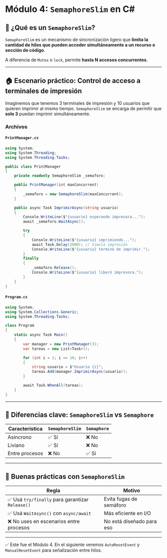 # Módulo 4: `SemaphoreSlim` en C#

## 🚦 ¿Qué es un `SemaphoreSlim`?
`SemaphoreSlim` es un mecanismo de sincronización ligero que **limita la cantidad de hilos que pueden acceder simultáneamente a un recurso o sección de código**.

A diferencia de `Mutex` o `lock`, permite **hasta N accesos concurrentes**.

---

## 🏠 Escenario práctico: **Control de acceso a terminales de impresión**

Imaginemos que tenemos 3 terminales de impresión y 10 usuarios que quieren imprimir al mismo tiempo. `SemaphoreSlim` se encarga de permitir que **solo 3** puedan imprimir simultáneamente.

### Archivos

#### `PrintManager.cs`
```csharp
using System;
using System.Threading;
using System.Threading.Tasks;

public class PrintManager
{
    private readonly SemaphoreSlim _semaforo;

    public PrintManager(int maxConcurrent)
    {
        _semaforo = new SemaphoreSlim(maxConcurrent);
    }

    public async Task ImprimirAsync(string usuario)
    {
        Console.WriteLine($"{usuario} esperando impresora...");
        await _semaforo.WaitAsync();

        try
        {
            Console.WriteLine($"{usuario} imprimiendo...");
            await Task.Delay(2000); // Simula impresión
            Console.WriteLine($"{usuario} terminó de imprimir.");
        }
        finally
        {
            _semaforo.Release();
            Console.WriteLine($"{usuario} liberó impresora.");
        }
    }
}
```

#### `Program.cs`
```csharp
using System;
using System.Collections.Generic;
using System.Threading.Tasks;

class Program
{
    static async Task Main()
    {
        var manager = new PrintManager(3);
        var tareas = new List<Task>();

        for (int i = 1; i <= 10; i++)
        {
            string usuario = $"Usuario {i}";
            tareas.Add(manager.ImprimirAsync(usuario));
        }

        await Task.WhenAll(tareas);
    }
}
```

---

## 🤔 Diferencias clave: `SemaphoreSlim` vs `Semaphore`

| Característica | `SemaphoreSlim` | `Semaphore` |
|----------------|------------------|-------------|
| Asíncrono     | ✅ Sí            | ❌ No      |
| Liviano       | ✅ Sí            | ❌ No      |
| Entre procesos| ❌ No           | ✅ Sí      |

---

## 🧼 Buenas prácticas con `SemaphoreSlim`

| Regla | Motivo |
|-------|--------|
| ✅ Usá `try/finally` para garantizar `Release()` | Evita fugas de semáforo |
| ✅ Usá `WaitAsync()` con `async/await` | Más eficiente en I/O |
| ❌ No uses en escenarios entre procesos | No está diseñado para eso |

---

✅ Este fue el Módulo 4. En el siguiente veremos `AutoResetEvent` y `ManualResetEvent` para señalización entre hilos.
